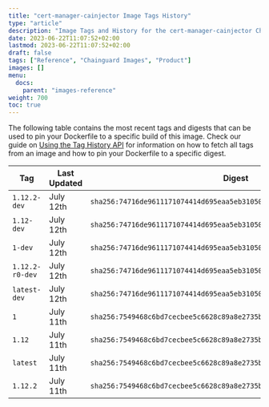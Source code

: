 ```yaml
---
title: "cert-manager-cainjector Image Tags History"
type: "article"
description: "Image Tags and History for the cert-manager-cainjector Chainguard Image"
date: 2023-06-22T11:07:52+02:00
lastmod: 2023-06-22T11:07:52+02:00
draft: false
tags: ["Reference", "Chainguard Images", "Product"]
images: []
menu:
  docs:
    parent: "images-reference"
weight: 700
toc: true
---
```


The following table contains the most recent tags and digests that can be used to pin your Dockerfile to a specific build of this image. Check our guide on [Using the Tag History API](/chainguard/chainguard-images/using-the-tag-history-api/) for information on how to fetch all tags from an image and how to pin your Dockerfile to a specific digest.

| Tag             | Last Updated | Digest                                                                    |
|-----------------|--------------|---------------------------------------------------------------------------|
| `1.12.2-dev`    | July 12th    | `sha256:74716de9611171074414d695eaa5eb31050120648f0760badbcb3552b2442de5` |
| `1.12-dev`      | July 12th    | `sha256:74716de9611171074414d695eaa5eb31050120648f0760badbcb3552b2442de5` |
| `1-dev`         | July 12th    | `sha256:74716de9611171074414d695eaa5eb31050120648f0760badbcb3552b2442de5` |
| `1.12.2-r0-dev` | July 12th    | `sha256:74716de9611171074414d695eaa5eb31050120648f0760badbcb3552b2442de5` |
| `latest-dev`    | July 12th    | `sha256:74716de9611171074414d695eaa5eb31050120648f0760badbcb3552b2442de5` |
| `1`             | July 11th    | `sha256:7549468c6bd7cecbee5c6628c89a8e2735b76c2440d791347bcedfe88529a908` |
| `1.12`          | July 11th    | `sha256:7549468c6bd7cecbee5c6628c89a8e2735b76c2440d791347bcedfe88529a908` |
| `latest`        | July 11th    | `sha256:7549468c6bd7cecbee5c6628c89a8e2735b76c2440d791347bcedfe88529a908` |
| `1.12.2`        | July 11th    | `sha256:7549468c6bd7cecbee5c6628c89a8e2735b76c2440d791347bcedfe88529a908` |
